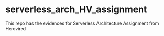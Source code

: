 # serverless_arch_HV_assignment
This repo has the evidences for Serverless Architecture Assignment from Herovired

